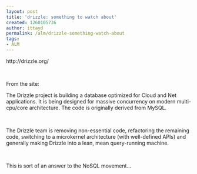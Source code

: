 ```yaml
---
layout: post
title: 'drizzle: something to watch about'
created: 1260105736
author: ittayd
permalink: /alm/drizzle-something-watch-about
tags:
- ALM
---
```

<p>http://drizzle.org/</p>
<p>&nbsp;</p>
<p>From the site:</p>
<p>The Drizzle project is building a database optimized for Cloud and Net applications. It is being designed for massive concurrency on modern multi-cpu/core architecture. The code is originally derived from MySQL.</p>
<p>&nbsp;</p>
<p>The Drizzle team is removing non-essential code, refactoring the remaining code, switching to a microkernel architecture (with well-defined APIs) and generally making Drizzle into a lean, mean query-running machine.</p>
<p>&nbsp;</p>
<p>This is sort of an answer to the NoSQL movement...</p>
